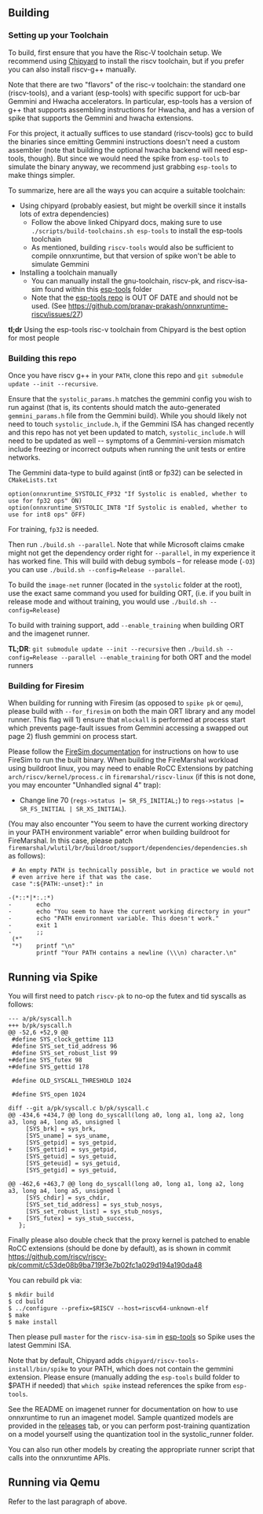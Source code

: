 ## Building

### Setting up your Toolchain

To build, first ensure that you have the Risc-V toolchain setup. We recommend using [Chipyard](https://chipyard.readthedocs.io/en/latest/Chipyard-Basics/Initial-Repo-Setup.html) to install the riscv toolchain, but if you prefer you can also install riscv-g++ manually.

Note that there are two "flavors" of the risc-v toolchain: the standard one (riscv-tools), and a variant (esp-tools) with specific support for ucb-bar Gemmini and Hwacha accelerators. In particular, esp-tools has a version of g++ that supports assembling instructions for Hwacha, and has a version of spike that supports the Gemmini and hwacha extensions.

For this project, it actually suffices to use standard (riscv-tools) gcc to build the binaries since emitting Gemmini instructions doesn't need a custom assembler (note that building the optional hwacha backend will need esp-tools, though). But since we would need the spike from `esp-tools` to simulate the binary anyway, we recommend just grabbing `esp-tools` to make things simpler.

To summarize, here are all the ways you can acquire a suitable toolchain:

* Using chipyard (probably easiest, but might be overkill since it installs lots of extra dependencies)
     - Follow the above linked Chipyard docs, making sure to use `./scripts/build-toolchains.sh esp-tools` to install the esp-tools toolchain
     - As mentioned, building `riscv-tools` would also be sufficient to compile onnxruntime, but that version of spike won't be able to simulate Gemmini
* Installing a toolchain manually
     - You can manually install the gnu-toolchain, riscv-pk, and riscv-isa-sim found within this [esp-tools](https://github.com/ucb-bar/chipyard/tree/master/toolchains/esp-tools) folder
     - Note that the [esp-tools repo](https://github.com/ucb-bar/esp-tools) is OUT OF DATE and should not be used. (See https://github.com/pranav-prakash/onnxruntime-riscv/issues/27)


**tl;dr** Using the esp-tools risc-v toolchain from Chipyard is the best option for most people

### Building this repo

Once you have riscv g++ in your `PATH`, clone this repo and `git submodule update --init --recursive`.

Ensure that the `systolic_params.h` matches the gemmini config you wish to run against (that is, its contents should match the auto-generated `gemmini_params.h` file from the Gemmini build). While you should likely not need to touch `systolic_include.h`, if the Gemmini ISA has changed recently and this repo has not yet been updated to match, `systolic_include.h` will need to be updated as well -- symptoms of a Gemmini-version mismatch include freezing or incorrect outputs when running the unit tests or entire networks.

The Gemmini data-type to build against (int8 or fp32) can be selected in `CMakeLists.txt`

```
option(onnxruntime_SYSTOLIC_FP32 "If Systolic is enabled, whether to use for fp32 ops" ON)
option(onnxruntime_SYSTOLIC_INT8 "If Systolic is enabled, whether to use for int8 ops" OFF) 
```

For training, `fp32` is needed.

Then run `./build.sh --parallel`. Note that while Microsoft claims cmake might not get the dependency order right for `--parallel`,
in my experience it has worked fine.
This will build with debug symbols – for release mode (`-O3`) you can use `./build.sh --config=Release --parallel`.

To build the `image-net` runner (located in the `systolic` folder at the root), use the exact same command you used for building ORT, (i.e. if you built in release mode and without training, you would use `./build.sh --config=Release`)

To build with training support, add `--enable_training` when building ORT and the imagenet runner.

**TL;DR**: `git submodule update --init --recursive` then `./build.sh --config=Release --parallel --enable_training` for both ORT and the model runners

### Building for Firesim

When building for running with Firesim (as opposed to `spike pk` or `qemu`), please build with `--for_firesim` on both the main ORT library and any model runner. This flag will 1) ensure that `mlockall` is performed at process start which prevents page-fault issues from Gemmini accessing a swapped out page 2) flush gemmini on process start. 

Please follow the [FireSim documentation](https://docs.fires.im/en/latest/) for instructions on how to use FireSim to run the built binary. When building the FireMarshal workload using buildroot linux, you may need to enable RoCC Extensions by patching `arch/riscv/kernel/process.c` in `firemarshal/riscv-linux` (if this is not done, you may encounter "Unhandled signal 4" trap):

* Change line 70 (`regs->status |= SR_FS_INITIAL;`) to `regs->status |= SR_FS_INITIAL | SR_XS_INITIAL`).

(You may also encounter "You seem to have the current working directory in your PATH environment variable" error when building buildroot for FireMarshal. In this case, please patch `firemarshal/wlutil/br/buildroot/support/dependencies/dependencies.sh` as follows):

```
 # An empty PATH is technically possible, but in practice we would not
 # even arrive here if that was the case.
 case ":${PATH:-unset}:" in

-(*::*|*:.:*)
-       echo
-       echo "You seem to have the current working directory in your"
-       echo "PATH environment variable. This doesn't work."
-       exit 1
-       ;;
 (*"
 "*)    printf "\n"
        printf "Your PATH contains a newline (\\\n) character.\n"
```

## Running via Spike

You will first need to patch `riscv-pk` to no-op the futex and tid syscalls as follows:


```
--- a/pk/syscall.h
+++ b/pk/syscall.h
@@ -52,6 +52,9 @@
 #define SYS_clock_gettime 113
 #define SYS_set_tid_address 96
 #define SYS_set_robust_list 99
+#define SYS_futex 98
+#define SYS_gettid 178

 #define OLD_SYSCALL_THRESHOLD 1024

 #define SYS_open 1024
 ```
 
```
diff --git a/pk/syscall.c b/pk/syscall.c
@@ -434,6 +434,7 @@ long do_syscall(long a0, long a1, long a2, long a3, long a4, long a5, unsigned l
     [SYS_brk] = sys_brk,
     [SYS_uname] = sys_uname,
     [SYS_getpid] = sys_getpid,
+    [SYS_gettid] = sys_getpid,
     [SYS_getuid] = sys_getuid,
     [SYS_geteuid] = sys_getuid,
     [SYS_getgid] = sys_getuid,

@@ -462,6 +463,7 @@ long do_syscall(long a0, long a1, long a2, long a3, long a4, long a5, unsigned l
     [SYS_chdir] = sys_chdir,
     [SYS_set_tid_address] = sys_stub_nosys,
     [SYS_set_robust_list] = sys_stub_nosys,
+    [SYS_futex] = sys_stub_success,
   };
 ```
 
Finally please also double check that the proxy kernel is patched to enable RoCC extensions (should be done by default), as is shown in commit 
https://github.com/riscv/riscv-pk/commit/c53de08b9ba719f3e7b02fc1a029d194a190da48

You can rebuild pk via:

```
$ mkdir build
$ cd build
$ ../configure --prefix=$RISCV --host=riscv64-unknown-elf
$ make
$ make install
```

Then please pull `master` for the `riscv-isa-sim` in [esp-tools](https://github.com/ucb-bar/chipyard/tree/master/toolchains/esp-tools) so Spike uses the latest Gemmini ISA.

Note that by default, Chipyard adds `chipyard/riscv-tools-install/bin/spike` to your PATH, which does not contain the gemmini extension. Please ensure (manually adding the `esp-tools` build folder to $PATH if needed) that `which spike` instead references the spike from `esp-tools`.

See the README on imagenet runner for documentation on how to use onnxruntime to run an imagenet model. Sample quantized models are provided in the [releases](https://github.com/pranav-prakash/onnxruntime-riscv/releases) tab, or you can perform post-training quantization on a model yourself using the quantization tool in the systolic_runner folder. 

You can also run other models by creating the appropriate runner script that calls into the onnxruntime APIs.

## Running via Qemu

Refer to the last paragraph of above.
